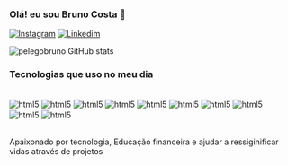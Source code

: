 ### Olá! eu sou Bruno Costa 👋

[![Instagram](https://img.shields.io/badge/Instagram-E4405F?style=for-the-badge&logo=instagram&logoColor=white)](https://www.instagram.com/brunocfeijo/profilecard/?igsh=OG5waGQwZHBteWt3)
[![Linkedim](https://img.shields.io/badge/LinkedIn-0077B5?style=for-the-badge&logo=linkedin&logoColor=white)](https://www.linkedin.com/in/bruno-costa-734522214/)

![pelegobruno GitHub stats](https://github-readme-stats.vercel.app/api?username=pelegobruno&show_icons=true&theme=merko)

### Tecnologias que uso no meu dia

<div style="display: inline_block"><br/>
 <img  align="center" alt="html5"src="https://img.shields.io/badge/HTML5-E34F26?style=for-the-badge&logo=html5&logoColor=white" />
 <img  align="center" alt="html5"src="https://img.shields.io/badge/JavaScript-F7DF1E?style=for-the-badge&logo=javascript&logoColor=black" />
 <img  align="center" alt="html5"src="https://img.shields.io/badge/CSS-239120?&style=for-the-badge&logo=css3&logoColor=white" />
 <img  align="center" alt="html5"src="https://img.shields.io/badge/Microsoft_Outlook-0078D4?style=for-the-badge&logo=microsoft-outlook&logoColor=white" />
 <img  align="center" alt="html5"src="https://img.shields.io/badge/Microsoft_Excel-217346?style=for-the-badge&logo=microsoft-excel&logoColor=white" />
 <img  align="center" alt="html5"src="https://img.shields.io/badge/Microsoft_PowerPoint-B7472A?style=for-the-badge&logo=microsoft-powerpoint&logoColor=white" />
 <img  align="center" alt="html5"src="https://img.shields.io/badge/Visual_Studio-5C2D91?style=for-the-badge&logo=visual%20studio&logoColor=white" />
 <img  align="center" alt="html5"src="https://img.shields.io/badge/Microsoft_Office-D83B01?style=for-the-badge&logo=microsoft-office&logoColor=white" />
 <img  align="center" alt="html5"src="https://img.shields.io/badge/WhatsApp-25D366?style=for-the-badge&logo=whatsapp&logoColor=white" />
 <img  align="center" alt="html5"src="https://img.shields.io/badge/Gmail-D14836?style=for-the-badge&logo=gmail&logoColor=white" />
</div><br/>

Apaixonado por tecnologia, Educação financeira e ajudar a ressiginificar vidas através de projetos
